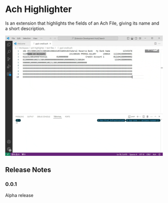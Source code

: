 # Ach Highlighter

Is an extension that highlights the fields of an Ach File, giving its name and a short description.

![Recording](example.gif)

## Release Notes

### 0.0.1

Alpha release
